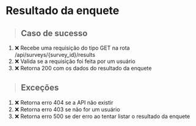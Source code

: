 # Resultado da enquete

> ## Caso de sucesso
1. :x: Recebe uma requisição do tipo GET na rota /api/surveys/{survey_id}/results
2. :x: Valida se a requisição foi feita por um usuário
3. :x: Retorna 200 com os dados do resultado da enquete

> ## Exceções
1. :x: Retorna erro 404 se a API não existir
2. :x: Retorna erro 403 se não for um usuário
3. :x: Retorna erro 500 se der erro ao tentar listar o resultado da enquete